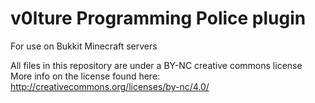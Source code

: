 # v0lture Programming Police plugin

For use on Bukkit Minecraft servers

All files in this repository are under a BY-NC creative commons license
More info on the license found here: http://creativecommons.org/licenses/by-nc/4.0/

